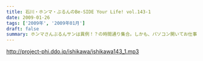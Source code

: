 ```yaml
---
title: 石川・ホンマ・ぶるんのBe-SIDE Your Life! vol.143-1
date: 2009-01-26
tags: ['2009年', '2009年01月']
draft: false
summary: ホンマさんぶるんサンは異例！？の時間通り集合。しかも、パソコン開いてお仕事モードの月曜日。不況もなんのそので本日も・・・NAMAE
---
```


http://project-phi.ddo.jp/ishikawa/ishikawa143_1.mp3
